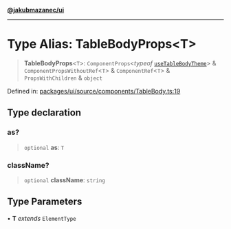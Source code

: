[**@jakubmazanec/ui**](../README.md)

---

# Type Alias: TableBodyProps\<T\>

> **TableBodyProps**\<`T`\>: `ComponentProps`\<_typeof_
> [`useTableBodyTheme`](../functions/useTableBodyTheme.md)\> & `ComponentPropsWithoutRef`\<`T`\> &
> `ComponentRef`\<`T`\> & `PropsWithChildren` & `object`

Defined in:
[packages/ui/source/components/TableBody.ts:19](https://github.com/jakubmazanec/tools/blob/f779e75b9ef98389e12e52575295bd1ef364daca/packages/ui/source/components/TableBody.ts#L19)

## Type declaration

### as?

> `optional` **as**: `T`

### className?

> `optional` **className**: `string`

## Type Parameters

• **T** _extends_ `ElementType`
